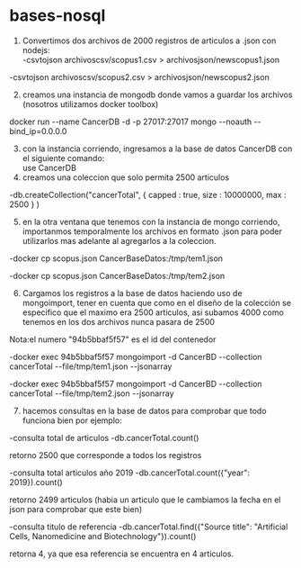 # bases-nosql

1) Convertimos dos archivos de 2000 registros de articulos a .json con nodejs:                                                  
-csvtojson archivoscsv/scopus1.csv > archivosjson/newscopus1.json

-csvtojson archivoscsv/scopus2.csv > archivosjson/newscopus2.json

2) creamos una instancia de mongodb donde vamos a guardar los archivos (nosotros utilizamos docker toolbox)

docker run --name CancerDB -d -p 27017:27017 mongo --noauth --bind_ip=0.0.0.0

3) con la instancia corriendo, ingresamos a la base de datos CancerDB con el siguiente comando:    
use CancerDB
4) creamos una coleccion que solo permita 2500 articulos

-db.createCollection("cancerTotal", { capped : true, size : 10000000, max : 2500 } )


5) en la otra ventana que tenemos con la instancia de mongo corriendo, importanmos temporalmente los archivos en formato
.json para poder utilizarlos mas adelante al agregarlos a la coleccion.

-docker cp scopus.json CancerBaseDatos:/tmp/tem1.json

-docker cp scopus.json CancerBaseDatos:/tmp/tem2.json

6) Cargamos los registros a la base de datos haciendo uso de mongoimport, tener en cuenta que como en el diseño de la colección
se especifico que el maximo era 2500 articulos, asi subamos 4000 como tenemos en los dos archivos nunca pasara de 2500

Nota:el numero "94b5bbaf5f57" es el id del contenedor

-docker exec 94b5bbaf5f57 mongoimport -d CancerBD --collection cancerTotal --file/tmp/tem1.json --jsonarray

-docker exec 94b5bbaf5f57 mongoimport -d CancerBD --collection cancerTotal --file/tmp/tem2.json --jsonarray

7) hacemos consultas en la base de datos para comprobar que todo funciona bien por ejemplo:

-consulta total de articulos
-db.cancerTotal.count()

retorno 2500 que corresponde a todos los registros 

-consulta total articulos año 2019
-db.cancerTotal.count({"year": 2019}).count()

retorno 2499 articulos (habia un articulo que le cambiamos la fecha en el json para comprobar que este bien)

-consulta titulo de referencia 
-db.cancerTotal.find({"Source title": "Artificial Cells, Nanomedicine and Biotechnology"}).count()

retorna 4, ya que esa referencia se encuentra en 4 articulos.

